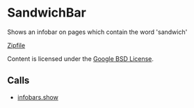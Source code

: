
SandwichBar
=======

Shows an infobar on pages which contain the word 'sandwich'

[Zipfile](http://developer.chrome.com/extensions/examples/api/infobars/sandwichbar.zip)

Content is licensed under the [Google BSD License](http://code.google.com/google_bsd_license.html).

Calls
-----

* [infobars.show](http://developer.chrome.com/extensions/infobars.html#method-show)